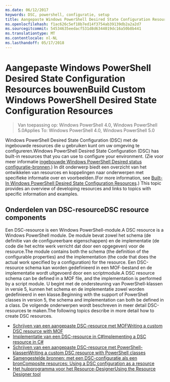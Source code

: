 ```yaml
---
ms.date: 06/12/2017
keywords: DSC, powershell, configuratie, setup
title: Aangepaste Windows PowerShell Desired State Configuration Resources bouwen
ms.openlocfilehash: f1ac626c5ef18b7ed14f3754ab39139db2a2a2d7
ms.sourcegitcommit: 54534635eedacf531d8d6344019dc16a50b8b441
ms.translationtype: MT
ms.contentlocale: nl-NL
ms.lasthandoff: 05/17/2018
---
```

# <a name="build-custom-windows-powershell-desired-state-configuration-resources"></a><span data-ttu-id="8acbd-103">Aangepaste Windows PowerShell Desired State Configuration Resources bouwen</span><span class="sxs-lookup"><span data-stu-id="8acbd-103">Build Custom Windows PowerShell Desired State Configuration Resources</span></span>

> <span data-ttu-id="8acbd-104">Van toepassing op: Windows PowerShell 4.0, Windows PowerShell 5.0</span><span class="sxs-lookup"><span data-stu-id="8acbd-104">Applies To: Windows PowerShell 4.0, Windows PowerShell 5.0</span></span>

<span data-ttu-id="8acbd-105">Windows PowerShell Desired State Configuration (DSC) met de ingebouwde resources die u gebruiken kunt om uw omgeving te configureren.</span><span class="sxs-lookup"><span data-stu-id="8acbd-105">Windows PowerShell Desired State Configuration (DSC) has built-in resources that you can use to configure your environment.</span></span> <span data-ttu-id="8acbd-106">(Zie voor meer informatie [ingebouwde Windows PowerShell Desired status configuratie-bronnen](builtInResource.md).) In dit onderwerp biedt een overzicht van het ontwikkelen van resources en koppelingen naar onderwerpen met specifieke informatie over en voorbeelden.</span><span class="sxs-lookup"><span data-stu-id="8acbd-106">(For more information, see [Built-In Windows PowerShell Desired State Configuration Resources](builtInResource.md).) This topic provides an overview of developing resources and links to topics with specific information and examples.</span></span>

## <a name="dsc-resource-components"></a><span data-ttu-id="8acbd-107">Onderdelen van DSC-resource</span><span class="sxs-lookup"><span data-stu-id="8acbd-107">DSC resource components</span></span>

<span data-ttu-id="8acbd-108">Een DSC-resource is een Windows PowerShell-module.</span><span class="sxs-lookup"><span data-stu-id="8acbd-108">A DSC resource is a Windows PowerShell module.</span></span> <span data-ttu-id="8acbd-109">De module bevat zowel het schema (de definitie van de configureerbare eigenschappen) en de implementatie (de code die het echte werk verricht dat door een opgegeven) voor de resource.</span><span class="sxs-lookup"><span data-stu-id="8acbd-109">The module contains both the schema (the definition of the configurable properties) and the implementation (the code that does the actual work specified by a configuration) for the resource.</span></span> <span data-ttu-id="8acbd-110">Een DSC-resource schema kan worden gedefinieerd in een MOF-bestand en de implementatie wordt uitgevoerd door een scriptmodule.</span><span class="sxs-lookup"><span data-stu-id="8acbd-110">A DSC resource schema can be defined in a MOF file, and the implementation is performed by a script module.</span></span> <span data-ttu-id="8acbd-111">U begint met de ondersteuning van PowerShell-klassen in versie 5, kunnen het schema en de implementatie zowel worden gedefinieerd in een klasse.</span><span class="sxs-lookup"><span data-stu-id="8acbd-111">Beginning with the support of PowerShell classes in version 5, the schema and implementation can both be defined in a class.</span></span> <span data-ttu-id="8acbd-112">De volgende onderwerpen wordt beschreven in meer detail DSC-resources te maken.</span><span class="sxs-lookup"><span data-stu-id="8acbd-112">The following topics describe in more detail how to create DSC resources.</span></span>

* [<span data-ttu-id="8acbd-113">Schrijven van een aangepaste DSC-resource met MOF</span><span class="sxs-lookup"><span data-stu-id="8acbd-113">Writing a custom DSC resource with MOF</span></span>](authoringResourceMOF.md)
* [<span data-ttu-id="8acbd-114">Implementatie van een DSC-resource in C#</span><span class="sxs-lookup"><span data-stu-id="8acbd-114">Implementing a DSC resource in C#</span></span>](authoringResourceMofCS.md)
* [<span data-ttu-id="8acbd-115">Schrijven van een aangepaste DSC-resource met PowerShell-klassen</span><span class="sxs-lookup"><span data-stu-id="8acbd-115">Writing a custom DSC resource with PowerShell classes</span></span>](authoringResourceClass.md)
* [<span data-ttu-id="8acbd-116">Samengestelde bronnen: met een DSC-configuratie als een bron</span><span class="sxs-lookup"><span data-stu-id="8acbd-116">Composite resources: Using a DSC configuration as a resource</span></span>](authoringResourceComposite.md)
* [<span data-ttu-id="8acbd-117">Het hulpprogramma voor het Resource-Designer</span><span class="sxs-lookup"><span data-stu-id="8acbd-117">Using the Resource Designer tool</span></span>](authoringResourceMofDesigner.md)